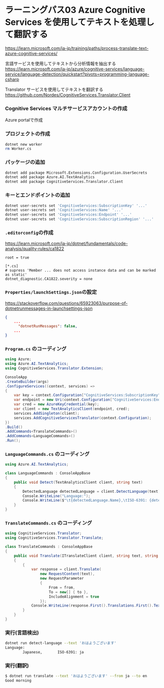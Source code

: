 # ラーニングパス03 Azure Cognitive Services を使用してテキストを処理して翻訳する

https://learn.microsoft.com/ja-jp/training/paths/process-translate-text-azure-cognitive-services/

言語サービスを使用してテキストから分析情報を抽出する
https://learn.microsoft.com/ja-jp/azure/cognitive-services/language-service/language-detection/quickstart?pivots=programming-language-csharp

Translator サービスを使用してテキストを翻訳する
https://github.com/Nordes/CognitiveServices.Translator.Client

### Cognitive Services マルチサービスアカウントの作成

Azure portalで作成

### プロジェクトの作成

```sh
dotnet new worker
rm Worker.cs
```

### パッケージの追加

```sh
dotnet add package Microsoft.Extensions.Configuration.UserSecrets
dotnet add package Azure.AI.TextAnalytics
dotnet add package CognitiveServices.Translator.Client
```

### キーとエンドポイントの追加

```sh
dotnet user-secrets set 'CognitiveServices:SubscriptionKey' '...'
dotnet user-secrets set 'CognitiveServices:Name' '...'
dotnet user-secrets set 'CognitiveServices:Endpoint' '...'
dotnet user-secrets set 'CognitiveServices:SubscriptionRegion' '...'
```

### `.editorconfig`の作成

https://learn.microsoft.com/ja-jp/dotnet/fundamentals/code-analysis/quality-rules/ca1822

```
root = true

[*.cs]
# supress 'Member ... does not access instance data and can be marked as static'
dotnet_diagnostic.CA1822.severity = none
```

### `Properties/launchSettings.json`の設定

https://stackoverflow.com/questions/65923063/purpose-of-dotnetrunmessages-in-launchsettings-json

```json
{
    ...
      "dotnetRunMessages": false,
    ...
}
```

### `Program.cs` のコーディング

```cs
using Azure;
using Azure.AI.TextAnalytics;
using CognitiveServices.Translator.Extension;

ConsoleApp
.CreateBuilder(args)
.ConfigureServices((context, services) =>
{
    var key = context.Configuration["CognitiveServices:SubscriptionKey"] ?? "";
    var endpoint = new Uri(context.Configuration["CognitiveServices:Endpoint"] ?? "");
    var cred = new AzureKeyCredential(key);
    var client = new TextAnalyticsClient(endpoint, cred);
    services.AddSingleton(client);
    services.AddCognitiveServicesTranslator(context.Configuration);
})
.Build()
.AddCommands<TranslateCommands>()
.AddCommands<LanguageCommands>()
.Run();
```

### `LanguageCommands.cs` のコーディング

```cs
using Azure.AI.TextAnalytics;

class LanguageCommands : ConsoleAppBase
{
    public void Detect(TextAnalyticsClient client, string text)
    {
        DetectedLanguage detectedLanguage = client.DetectLanguage(text);
        Console.WriteLine("Language:");
        Console.WriteLine($"\t{detectedLanguage.Name},\tISO-6391: {detectedLanguage.Iso6391Name}\n");
    }
}
```

### `TranslateCommands.cs` のコーディング

```cs
using CognitiveServices.Translator;
using CognitiveServices.Translator.Translate;

class TranslateCommands : ConsoleAppBase
{
    public void Translate(ITranslateClient client, string text, string from, string to)
    {
        {
            var response = client.Translate(
                new RequestContent(text),
                new RequestParameter
                {
                    From = from,
                    To = new[] { to },
                    IncludeAlignment = true
                });
            Console.WriteLine(response.First().Translations.First().Text);
        }
    }
}
```

### 実行(言語検出)

```sh
dotnet run detect-language --text 'おはようございます'
Language:
        Japanese,       ISO-6391: ja
```

### 実行(翻訳)

```sh
$ dotnet run translate --text 'おはようございます' --from ja --to en
Good morning
```
